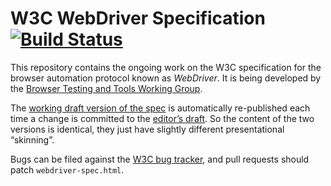 # W3C WebDriver Specification [![Build Status](https://travis-ci.org/w3c/webdriver.svg)](https://travis-ci.org/w3c/webdriver)

This repository contains the ongoing work on the W3C specification
for the browser automation protocol known as _WebDriver_.
It is being developed by the [Browser Testing and Tools Working Group](http://www.w3.org/testing/browser/).

The [working draft version of the spec](http://www.w3.org/TR/webdriver/)
is automatically re-published each time a change is committed
to the [editor’s draft](https://w3c.github.io/webdriver/webdriver-spec.html).
So the content of the two versions is identical,
they just have slightly different presentational “skinning”.

Bugs can be filed against the [W3C bug tracker](https://www.w3.org/Bugs/Public/enter_bug.cgi?comment=&blocked=20860&short_desc=%5BWebDriver%20Spec%5D%3A%20&product=Browser%20Test%2FTools%20WG&component=WebDriver),
and pull requests should patch `webdriver-spec.html`.
